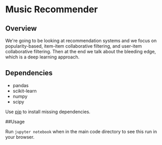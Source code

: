 # Music Recommender


## Overview

We're going to be looking at recommendation systems and we focus on popularity-based, item-item collaborative filtering, and user-item collaborative filtering. Then at the end we talk about the bleeding edge, which is a deep learning approach. 


## Dependencies

* pandas
* scikit-learn
* numpy
* scipy

Use [pip](https://pip.pypa.io/en/stable/) to install missing dependencies. 

##Usage

Run `jupyter notebook` when in the main code directory to see this run in your browser.
